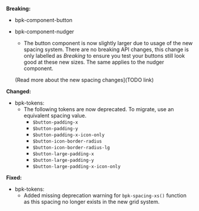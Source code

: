 **Breaking:**

- bpk-component-button
- bpk-component-nudger
  - The button component is now slightly larger due to usage of the new spacing system. There are no breaking API changes, this change is only labelled as _Breaking_ to ensure you test your buttons still look good at these new sizes. The same applies to the nudger component.

  (Read more about the new spacing changes](TODO link)

**Changed:**

- bpk-tokens:
  - The following tokens are now deprecated. To migrate, use an equivalent spacing value.
    - `$button-padding-x`
    - `$button-padding-y`
    - `$button-padding-x-icon-only`
    - `$button-icon-border-radius`
    - `$button-icon-border-radius-lg`
    - `$button-large-padding-x`
    - `$button-large-padding-y`
    - `$button-large-padding-x-icon-only`

**Fixed:**

- bpk-tokens:
  - Added missing deprecation warning for `bpk-spacing-xs()` function as this spacing no longer exists in the new grid system.

